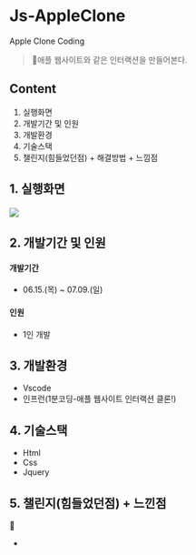 # Js-AppleClone
Apple Clone Coding
> 애플 웹사이트와 같은 인터랙션을 만들어본다.

## Content
1. 실행화면
2. 개발기간 및 인원
3. 개발환경
4. 기술스택
5. 챌린지(힘들었던점) + 해결방법 + 느낌점

<h2>
    1. 실행화면
</h2>

#### <img src="https://github.com/limsbong/Js-AppleClone/assets/126482821/b949ebda-421b-405e-8836-a0d0275d4960">

<h2>
    2. 개발기간 및 인원
</h2>


#### 개발기간
* 06.15.(목) ~ 07.09.(일)

#### 인원
* 1인 개발

<h2>
    3. 개발환경
</h2>

* Vscode
* 인프런(1분코딩-애플 웹사이트 인터랙션 클론!)

<h2>
    4. 기술스택
</h2>

* Html
* Css
* Jquery

<h2>
    5. 챌린지(힘들었던점) + 느낀점
</h2>

*  
